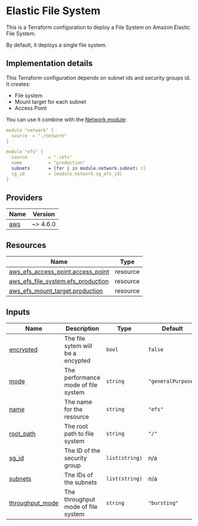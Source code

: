 # Elastic File System
This is a Terraform configuration to deploy a File System on Amazon Elastic File System.

By default, it deploys a single file system.

## Implementation details

This Terraform configuration depends on subnet ids and security groups id. It creates:

- File system
- Mount target for each subnet
- Access Point

You can use it combine with the [Network module](https://github.com/giovannirossini/terraform/tree/main/aws/network#network):

```yaml
module "network" {
  source  = "./network"
}

module "efs" {
  source        = "./efs"
  name          = "production"
  subnets       = [for i in module.network.subnet: i]
  sg_id         = [module.network.sg_efs_id]
}
```
<!-- BEGIN_TF_DOCS -->

## Providers

| Name | Version |
|------|---------|
| <a name="provider_aws"></a> [aws](#provider\_aws) | ~> 4.6.0 |

## Resources

| Name | Type |
|------|------|
| [aws_efs_access_point.access_point](https://registry.terraform.io/providers/hashicorp/aws/latest/docs/resources/efs_access_point) | resource |
| [aws_efs_file_system.efs_production](https://registry.terraform.io/providers/hashicorp/aws/latest/docs/resources/efs_file_system) | resource |
| [aws_efs_mount_target.production](https://registry.terraform.io/providers/hashicorp/aws/latest/docs/resources/efs_mount_target) | resource |

## Inputs

| Name | Description | Type | Default | Required |
|------|-------------|------|---------|:--------:|
| <a name="input_encrypted"></a> [encrypted](#input\_encrypted) | The file sytem will be a encypted | `bool` | `false` | no |
| <a name="input_mode"></a> [mode](#input\_mode) | The performance mode of file system | `string` | `"generalPurpose"` | no |
| <a name="input_name"></a> [name](#input\_name) | The name for the resource | `string` | `"efs"` | no |
| <a name="input_root_path"></a> [root\_path](#input\_root\_path) | The root path to file system | `string` | `"/"` | no |
| <a name="input_sg_id"></a> [sg\_id](#input\_sg\_id) | The ID of the security group | `list(string)` | n/a | yes |
| <a name="input_subnets"></a> [subnets](#input\_subnets) | The IDs of the subnets | `list(string)` | n/a | yes |
| <a name="input_throughput_mode"></a> [throughput\_mode](#input\_throughput\_mode) | The throughput mode of file system | `string` | `"bursting"` | no |
<!-- END_TF_DOCS -->